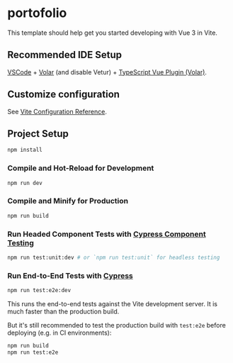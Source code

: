 # portofolio

This template should help get you started developing with Vue 3 in Vite.

## Recommended IDE Setup

[VSCode](https://code.visualstudio.com/) + [Volar](https://marketplace.visualstudio.com/items?itemName=Vue.volar) (and disable Vetur) + [TypeScript Vue Plugin (Volar)](https://marketplace.visualstudio.com/items?itemName=Vue.vscode-typescript-vue-plugin).

## Customize configuration

See [Vite Configuration Reference](https://vitejs.dev/config/).

## Project Setup

```sh
npm install
```

### Compile and Hot-Reload for Development

```sh
npm run dev
```

### Compile and Minify for Production

```sh
npm run build
```

### Run Headed Component Tests with [Cypress Component Testing](https://on.cypress.io/component)

```sh
npm run test:unit:dev # or `npm run test:unit` for headless testing
```

### Run End-to-End Tests with [Cypress](https://www.cypress.io/)

```sh
npm run test:e2e:dev
```

This runs the end-to-end tests against the Vite development server.
It is much faster than the production build.

But it's still recommended to test the production build with `test:e2e` before deploying (e.g. in CI environments):

```sh
npm run build
npm run test:e2e
```
<!-- div id="about" class="d-flex justify-content-center align-items-center" style="min-height: 50vh; background-color: #0f0e17; width: 100%;">
    <div class="mt-5">
        <h1 style="color: #0f0e17; text-align: center; margin-top: 50px;" class="fs-100">Tentang Saya</h1>
        <div class="container d-flex justify-content-center" style="min-height: 80vh;">
            <div class="row align-items-center">
                <div class="col-md-6 text-start mb-4 p-5">
                    <div class="rounded-img ml-md-4">
                        <img src="img/avatar.jpeg" alt="Avatar" />
                    </div>
                </div>
                <div class="col-md-6 mb-4">
                    <div style="background-color: #000000; color: #ffffff; padding: 20px; border-radius: 10px; display: flex; align-items: center; flex-direction: column;">
                        <div style="display: flex; align-items: center; margin-bottom: 10px; margin-right: 350px;">
                            <img src="img/emoji.png" alt="" style="width: 40px;">
                            <h5 style="color: #fffffe; text-align: left; margin: 0;">Perkenalkan</h5>
                        </div>
                        <div style="margin-left: 10px;">
                            <p style="color: #fffffe; margin: 0;">
                                Lorem ipsum dolor sit, amet consectetur adipisicing elit. Ad, unde nostrum eos veritatis debitis iusto corrupti iste facere aliquid delectus accusamus consectetur! Modi repudiandae quasi dolore quaerat, quibusdam provident voluptatum.
                            </p>
                        </div>
                    </div>
                </div>
            </div>
        </div>
    </div>
</div> -->